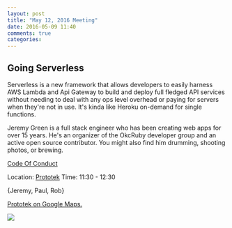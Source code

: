 ```yaml
---
layout: post
title: "May 12, 2016 Meeting"
date: 2016-05-09 11:40
comments: true
categories: 
---
```


## Going Serverless

Serverless is a new framework that allows developers to easily harness AWS Lambda and Api Gateway to build and deploy full fledged API services without needing to deal with any ops level overhead or paying for servers when they're not in use. It's kinda like Heroku on-demand for single functions.

Jeremy Green is a full stack engineer who has been creating web apps for over 15 years. He's an organizer of the OkcRuby developer group and an active open source contributor. You might also find him drumming, shooting photos, or brewing.


[Code Of Conduct](http://www.okcruby.org/about/)

Location: [Prototek][prototek]
Time: 11:30 - 12:30

{Jeremy, Paul, Rob}

<a href="https://www.google.com/maps/place/401+NW+10th+St/@35.478527,-97.519417,17z/data=!3m1!4b1!4m2!3m1!1s0x87b21733fd30d655:0xce3a1cd9b95c8415">Prototek on Google Maps.</a>

<img src="{{root_url}}/images/prototek_parking.jpg" class="fit">

[prototek]: http://prototekokc.com/
